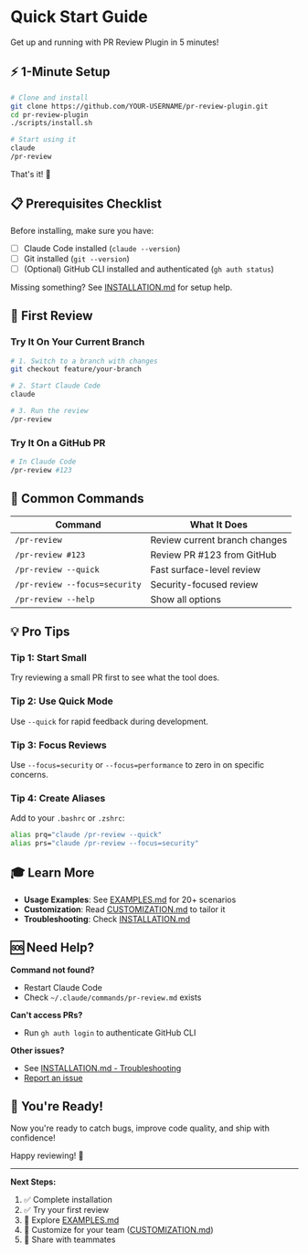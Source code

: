 # Quick Start Guide

Get up and running with PR Review Plugin in 5 minutes!

## ⚡ 1-Minute Setup

```bash
# Clone and install
git clone https://github.com/YOUR-USERNAME/pr-review-plugin.git
cd pr-review-plugin
./scripts/install.sh

# Start using it
claude
/pr-review
```

That's it! 🎉

## 📋 Prerequisites Checklist

Before installing, make sure you have:

- [ ] Claude Code installed (`claude --version`)
- [ ] Git installed (`git --version`)
- [ ] (Optional) GitHub CLI installed and authenticated (`gh auth status`)

Missing something? See [INSTALLATION.md](docs/INSTALLATION.md) for setup help.

## 🎯 First Review

### Try It On Your Current Branch

```bash
# 1. Switch to a branch with changes
git checkout feature/your-branch

# 2. Start Claude Code
claude

# 3. Run the review
/pr-review
```

### Try It On a GitHub PR

```bash
# In Claude Code
/pr-review #123
```

## 🚀 Common Commands

| Command | What It Does |
|---------|--------------|
| `/pr-review` | Review current branch changes |
| `/pr-review #123` | Review PR #123 from GitHub |
| `/pr-review --quick` | Fast surface-level review |
| `/pr-review --focus=security` | Security-focused review |
| `/pr-review --help` | Show all options |

## 💡 Pro Tips

### Tip 1: Start Small
Try reviewing a small PR first to see what the tool does.

### Tip 2: Use Quick Mode
Use `--quick` for rapid feedback during development.

### Tip 3: Focus Reviews
Use `--focus=security` or `--focus=performance` to zero in on specific concerns.

### Tip 4: Create Aliases
Add to your `.bashrc` or `.zshrc`:
```bash
alias prq="claude /pr-review --quick"
alias prs="claude /pr-review --focus=security"
```

## 🎓 Learn More

- **Usage Examples**: See [EXAMPLES.md](docs/EXAMPLES.md) for 20+ scenarios
- **Customization**: Read [CUSTOMIZATION.md](docs/CUSTOMIZATION.md) to tailor it
- **Troubleshooting**: Check [INSTALLATION.md](docs/INSTALLATION.md#troubleshooting)

## 🆘 Need Help?

**Command not found?**
- Restart Claude Code
- Check `~/.claude/commands/pr-review.md` exists

**Can't access PRs?**
- Run `gh auth login` to authenticate GitHub CLI

**Other issues?**
- See [INSTALLATION.md - Troubleshooting](docs/INSTALLATION.md#troubleshooting)
- [Report an issue](https://github.com/YOUR-USERNAME/pr-review-plugin/issues)

## 🎉 You're Ready!

Now you're ready to catch bugs, improve code quality, and ship with confidence!

Happy reviewing! 🚀

---

**Next Steps:**
1. ✅ Complete installation
2. ✅ Try your first review
3. 📖 Explore [EXAMPLES.md](docs/EXAMPLES.md)
4. 🔧 Customize for your team ([CUSTOMIZATION.md](docs/CUSTOMIZATION.md))
5. 🤝 Share with teammates
